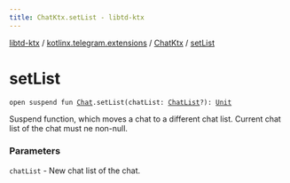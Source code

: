 ```yaml
---
title: ChatKtx.setList - libtd-ktx
---
```


[libtd-ktx](../../index.html) / [kotlinx.telegram.extensions](../index.html) / [ChatKtx](index.html) / [setList](./set-list.html)

# setList

`open suspend fun `[`Chat`](https://tdlibx.github.io/td/docs/org/drinkless/td/libcore/telegram/TdApi.Chat.html)`.setList(chatList: `[`ChatList`](https://tdlibx.github.io/td/docs/org/drinkless/td/libcore/telegram/TdApi.ChatList.html)`?): `[`Unit`](https://kotlinlang.org/api/latest/jvm/stdlib/kotlin/-unit/index.html)

Suspend function, which moves a chat to a different chat list. Current chat list of the chat
must ne non-null.

### Parameters

`chatList` - New chat list of the chat.